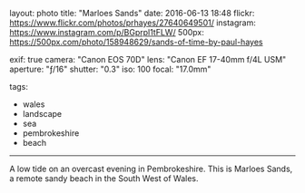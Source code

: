 layout: photo
title: "Marloes Sands"
date: 2016-06-13 18:48
flickr: https://www.flickr.com/photos/prhayes/27640649501/
instagram: https://www.instagram.com/p/BGprpl1tFLW/
500px: https://500px.com/photo/158948629/sands-of-time-by-paul-hayes

exif: true
camera: "Canon EOS 70D"
lens: "Canon EF 17-40mm f/4L USM"
aperture: "ƒ/16"
shutter: "0.3"
iso: 100
focal: "17.0mm"

tags:
  - wales
  - landscape
  - sea
  - pembrokeshire
  - beach
---

A low tide on an overcast evening in Pembrokeshire. This is Marloes Sands, a remote sandy beach in the South West of Wales.
